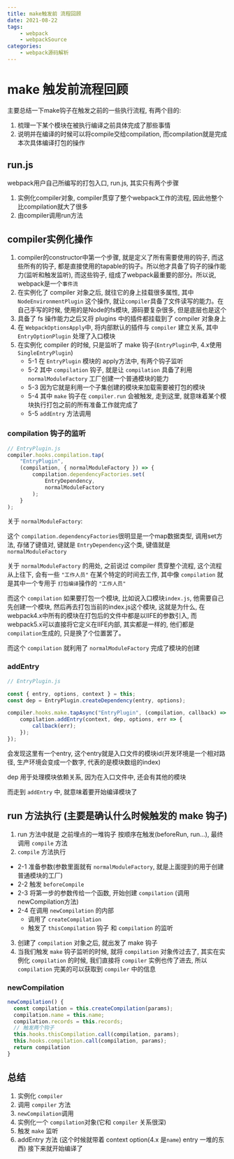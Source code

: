 ```yaml
---
title: make触发前 流程回顾
date: 2021-08-22
tags:
    - webpack
    - webpackSource
categories:
    - webpack源码解析
---
```


# make 触发前流程回顾

主要总结一下make钩子在触发之前的一些执行流程, 有两个目的:

1. 梳理一下某个模块在被执行编译之前具体完成了那些事情
2. 说明并在编译的时候可以将compile交给compilation, 而compilation就是完成本次具体编译打包的操作

## run.js

webpack用户自己所编写的打包入口, run.js, 其实只有两个步骤

1. 实例化compiler对象, compiler贯穿了整个webpack工作的流程, 因此他整个比compilation就大了很多
2. 由compiler调用run方法

## compiler实例化操作

1. compiler的constructor中第一个步骤, 就是定义了所有需要使用的钩子, 而这些所有的钩子, 都是直接使用的tapable的钩子。所以他才具备了钩子的操作能力(监听和触发监听), 而这些钩子, 组成了webpack最重要的部分。所以说, webpack是一个`事件流`
2. 在实例化了 compiler 对象之后, 就往它的身上挂载很多属性, 其中 `NodeEnvironmentPlugin` 这个操作, 就让`compiler`具备了文件读写的能力。在自己手写的时候, 使用的是Node的fs模块, 源码要复杂很多, 但是底层也是这个
3. 具备了 fs 操作能力之后又将 plugins 中的插件都挂载到了 compiler 对象身上
4. 在 `WebpackOptionsApply`中, 将内部默认的插件与 `compiler` 建立关系, 其中 `EntryOptionPlugin` 处理了入口模块
5. 在实例化 compiler 的时候, 只是监听了 make 钩子(`EntryPlugin`中, 4.x使用`SingleEntryPlugin`)
   + 5-1 在 `EntryPlugin` 模块的 apply方法中, 有两个钩子监听
   + 5-2 其中 `compilation` 钩子, 就是让 `compilation` 具备了利用 `normalModuleFactory` 工厂创建一个普通模块的能力
   + 5-3 因为它就是利用一个子集创建的模块来加载需要被打包的模块
   + 5-4 其中 `make` 钩子在 `compiler.run` 会被触发, 走到这里, 就意味着某个模块执行打包之前的所有准备工作就完成了
   + 5-5 `addEntry` 方法调用
 

### compilation 钩子的监听

```js
// EntryPlugin.js
compiler.hooks.compilation.tap(
	"EntryPlugin",
	(compilation, { normalModuleFactory }) => {
		compilation.dependencyFactories.set(
			EntryDependency,
			normalModuleFactory
		);
	}
);
```

关于 `normalModuleFactory`: 

这个 `compilation.dependencyFactories`很明显是一个map数据类型, 调用set方法, 存储了键值对, 键就是 `EntryDependency`这个类, 键值就是 `normalModuleFactory`

关于 `normalModuleFactory` 的用处, 之前说过 compiler 贯穿整个流程, 这个流程从上往下, 会有一些 `"工作人员"` 在某个特定的时间去工作, 其中像 `compilation` 就是其中一个专用于 `打包编译`操作的 `"工作人员"`

而这个 `compilation` 如果要打包一个模块, 比如说入口模块`index.js`, 他需要自己先创建一个模块, 然后再去打包当前的index.js这个模块, 这就是为什么, 在webpack4.x中所有的模块在打包后的文件中都是以IIFE的参数引入, 而webpack5.x可以直接将它定义在IIFE内部, 其实都是一样的, 他们都是 `compilation`生成的, 只是换了个位置罢了。

而这个 `compilation` 就利用了 `normalModuleFactory` 完成了模块的创建

### addEntry

```js
// EntryPlugin.js

const { entry, options, context } = this;
const dep = EntryPlugin.createDependency(entry, options);

compiler.hooks.make.tapAsync("EntryPlugin", (compilation, callback) => {
	compilation.addEntry(context, dep, options, err => {
		callback(err);
	});
});
```

会发现这里有一个entry, 这个entry就是入口文件的模块id(开发环境是一个相对路径, 生产环境会变成一个数字, 代表的是模块数组的index)

dep 用于处理模块依赖关系, 因为在入口文件中, 还会有其他的模块

而走到 `addEntry` 中, 就意味着要开始编译模块了

## run 方法执行 (主要是确认什么时候触发的 make 钩子)

1. run 方法中就是 之前埋点的一堆钩子 按顺序在触发(beforeRun, run...), 最终调用 `compile` 方法
2. `compile` 方法执行
  + 2-1 准备参数(参数里面就有 `normalModuleFactory`, 就是上面提到的用于创建普通模块的工厂)
  + 2-2 触发 `beforeCompile`
  + 2-3 将第一步的参数传给一个函数, 开始创建 `compilation` (调用 newCompilation方法)
  + 2-4 在调用 `newCompilation` 的内部
    - 调用了 `createCompilation`
    - 触发了 `thisCompilation` 钩子 和 `compilation` 的监听 
3. 创建了 `compilation` 对象之后, 就出发了 make 钩子
4. 当我们触发 `make` 钩子监听的时候, 就将 `compilation` 对象传过去了, 其实在实例化 `compilation` 的时候, 我们直接将 `compiler` 实例也传了进去, 所以 `compilation` 完美的可以获取到 `compiler` 中的信息

### newCompilation

```js
newCompilation() {
  const compilation = this.createCompilation(params);
  compilation.name = this.name;
  compilation.records = this.records;
  // 触发两个钩子
  this.hooks.thisCompilation.call(compilation, params);
  this.hooks.compilation.call(compilation, params);
  return compilation
}
```

## 总结

1. 实例化 `compiler`
2. 调用 `compiler` 方法
3. `newCompilation`调用
4. 实例化一个 `compilation`对象(它和 `compiler` 关系很深)
5. 触发 `make` 监听
6. addEntry 方法 (这个时候就带着 context option(4.x 是`name`) entry 一堆的东西) 接下来就开始编译了
